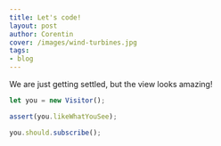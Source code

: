 ```yaml
---
title: Let's code!
layout: post
author: Corentin
cover: /images/wind-turbines.jpg
tags:
- blog
---
```


We are just getting settled, but the view looks amazing!

```javascript
let you = new Visitor();

assert(you.likeWhatYouSee);

you.should.subscribe();
```
